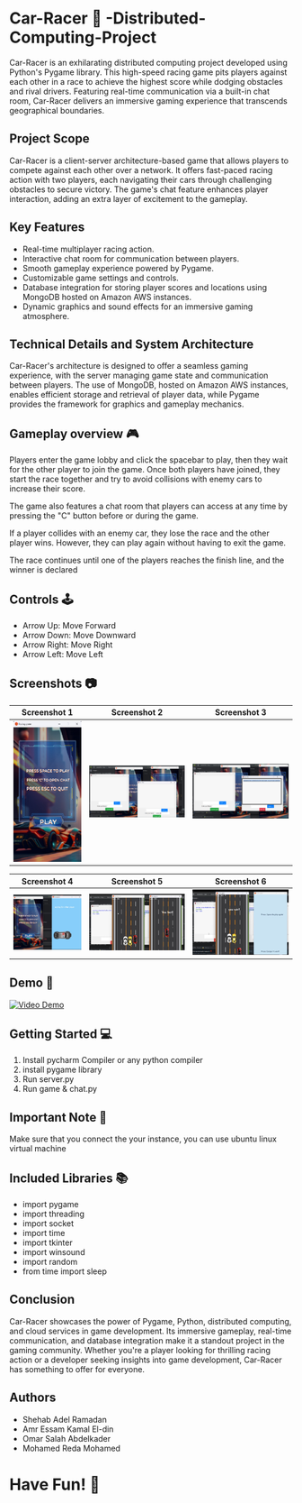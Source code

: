
# Car-Racer 🚗 -Distributed-Computing-Project 

Car-Racer is an exhilarating distributed computing project developed using Python's Pygame library. This high-speed racing game pits players against each other in a race to achieve the highest score while dodging obstacles and rival drivers. Featuring real-time communication via a built-in chat room, Car-Racer delivers an immersive gaming experience that transcends geographical boundaries.

## Project Scope
Car-Racer is a client-server architecture-based game that allows players to compete against each other over a network. It offers fast-paced racing action with two players, each navigating their cars through challenging obstacles to secure victory. The game's chat feature enhances player interaction, adding an extra layer of excitement to the gameplay.

## Key Features
- Real-time multiplayer racing action.
- Interactive chat room for communication between players.
- Smooth gameplay experience powered by Pygame.
- Customizable game settings and controls.
- Database integration for storing player scores and locations using MongoDB hosted on Amazon AWS instances.
- Dynamic graphics and sound effects for an immersive gaming atmosphere.

## Technical Details and System Architecture
Car-Racer's architecture is designed to offer a seamless gaming experience, with the server managing game state and communication between players. The use of MongoDB, hosted on Amazon AWS instances, enables efficient storage and retrieval of player data, while Pygame provides the framework for graphics and gameplay mechanics.



## Gameplay overview 🎮 
Players enter the game lobby and click the spacebar to play, then they wait for the other player to join the game. Once both players have joined, they start the race together and try to avoid collisions with enemy cars to increase their score.

The game also features a chat room that players can access at any time by pressing the "C" button before or during the game.

If a player collides with an enemy car, they lose the race and the other player wins. However, they can play again without having to exit the game.

The race continues until one of the players reaches the finish line, and the winner is declared
## Controls 🕹️

<ul>
  <li>Arrow Up: Move Forward</li>
  <li>Arrow Down: Move Downward</li>
  <li>Arrow Right: Move Right</li>
  <li>Arrow Left: Move Left</li>
</ul>

## Screenshots 📷

| Screenshot 1 | Screenshot 2 | Screenshot 3 |
|--------------|--------------|--------------|
| <img src="Screenshots/Screenshot 1.png" width="250" height="250"> | <img src="Screenshots/Screenshot 2.png" width="450"> | <img src="Screenshots/Screenshot 3.png" width="450"> |

| Screenshot 4 | Screenshot 5 | Screenshot 6|
|--------------|--------------|--------------|
| <img src="Screenshots/Screenshot 4.png" width="250"> | <img src="Screenshots/Screenshot 5.png" width="450"> | <img src="Screenshots/Screenshot 6.png" width="450"> |

## Demo 🎥

[![Video Demo](https://img.youtube.com/vi/OYNIrqZUx9Y/0.jpg)](https://www.youtube.com/watch?v=OYNIrqZUx9Y "Car Racer2D")

## Getting Started 💻


<ol>
  <li>Install pycharm Compiler or any python compiler </li>
  <li>install pygame library</li>
  <li>Run server.py</li>
  <li>Run game & chat.py</li>
</ol>

## Important Note 📝
Make sure that you connect the your instance, you can use ubuntu linux virtual machine 
## Included Libraries 📚

<ul>
  <li>import pygame</li>
  <li>import threading</li>
  <li>import socket</li>
  <li>import time</li>
  <li>import tkinter</li>
  <li>import winsound</li>
  <li>import random</li>
  <li>from time import sleep</li>
 
</ul>

## Conclusion
Car-Racer showcases the power of Pygame, Python, distributed computing, and cloud services in game development. Its immersive gameplay, real-time communication, and database integration make it a standout project in the gaming community. Whether you're a player looking for thrilling racing action or a developer seeking insights into game development, Car-Racer has something to offer for everyone.

## Authors
- Shehab Adel Ramadan
- Amr Essam Kamal El-din
- Omar Salah Abdelkader
- Mohamed Reda Mohamed

# Have Fun! 🚀
